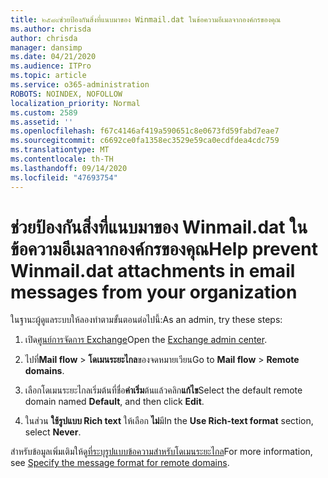 ```yaml
---
title: ๒๕๘๙ช่วยป้องกันสิ่งที่แนบมาของ Winmail.dat ในข้อความอีเมลจากองค์กรของคุณ
ms.author: chrisda
author: chrisda
manager: dansimp
ms.date: 04/21/2020
ms.audience: ITPro
ms.topic: article
ms.service: o365-administration
ROBOTS: NOINDEX, NOFOLLOW
localization_priority: Normal
ms.custom: 2589
ms.assetid: ''
ms.openlocfilehash: f67c4146af419a590651c8e0673fd59fabd7eae7
ms.sourcegitcommit: c6692ce0fa1358ec3529e59ca0ecdfdea4cdc759
ms.translationtype: MT
ms.contentlocale: th-TH
ms.lasthandoff: 09/14/2020
ms.locfileid: "47693754"
---
```

# <a name="help-prevent-winmaildat-attachments-in-email-messages-from-your-organization"></a><span data-ttu-id="ecd50-102">ช่วยป้องกันสิ่งที่แนบมาของ Winmail.dat ในข้อความอีเมลจากองค์กรของคุณ</span><span class="sxs-lookup"><span data-stu-id="ecd50-102">Help prevent Winmail.dat attachments in email messages from your organization</span></span>

<span data-ttu-id="ecd50-103">ในฐานะผู้ดูแลระบบให้ลองทำตามขั้นตอนต่อไปนี้:</span><span class="sxs-lookup"><span data-stu-id="ecd50-103">As an admin, try these steps:</span></span>

1. <span data-ttu-id="ecd50-104">เปิด[ศูนย์การจัดการ Exchange](https://outlook.office365.com/ecp/)</span><span class="sxs-lookup"><span data-stu-id="ecd50-104">Open the [Exchange admin center](https://outlook.office365.com/ecp/).</span></span>

2. <span data-ttu-id="ecd50-105">ไปที่**Mail flow**  >  **โดเมนระยะไกล**ของจดหมายเวียน</span><span class="sxs-lookup"><span data-stu-id="ecd50-105">Go to **Mail flow** > **Remote domains**.</span></span>

3. <span data-ttu-id="ecd50-106">เลือกโดเมนระยะไกลเริ่มต้นที่ชื่อ**ค่าเริ่ม**ต้นแล้วคลิก**แก้ไข**</span><span class="sxs-lookup"><span data-stu-id="ecd50-106">Select the default remote domain named **Default**, and then click **Edit**.</span></span>

4. <span data-ttu-id="ecd50-107">ในส่วน **ใช้รูปแบบ Rich text** ให้เลือก **ไม่**มี</span><span class="sxs-lookup"><span data-stu-id="ecd50-107">In the **Use Rich-text format** section, select **Never**.</span></span>

<span data-ttu-id="ecd50-108">สำหรับข้อมูลเพิ่มเติมให้ดู[ที่ระบุรูปแบบข้อความสำหรับโดเมนระยะไกล](https://docs.microsoft.com/Exchange/mail-flow-best-practices/remote-domains/remote-domains#specifying-message-format)</span><span class="sxs-lookup"><span data-stu-id="ecd50-108">For more information, see [Specify the message format for remote domains](https://docs.microsoft.com/Exchange/mail-flow-best-practices/remote-domains/remote-domains#specifying-message-format).</span></span>
